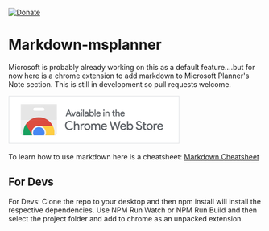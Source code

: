 [![Donate](https://img.shields.io/badge/Donate-PayPal-green.svg)](https://www.paypal.com/donate?business=5DZP7QEDWW85A&currency_code=AUD)

#  Markdown-msplanner 

Microsoft is probably already working on this as a default feature....but for now here is a chrome extension to add markdown to Microsoft Planner's Note section. This is still in development so pull requests welcome.

<a href = "https://chrome.google.com/webstore/detail/ms-planner-markdown-exten/lblllkkilkpgkmcgfllmfhopdmkoacii?hl=en&authuser=0"><img src = "./chrome badge.png"></a>

To learn how to use markdown here is a cheatsheet: <a href ="https://www.markdownguide.org/cheat-sheet/" target="_blank" >Markdown Cheatsheet</a>

## For Devs

For Devs: Clone the repo to your desktop and then npm install will install the respective dependencies. Use NPM Run Watch or NPM Run Build and then select the project folder and add to chrome as an unpacked extension. 